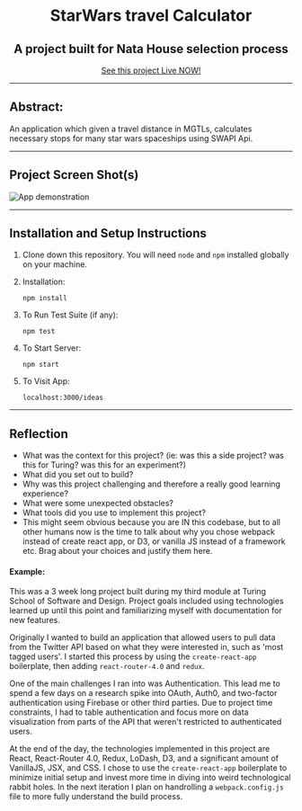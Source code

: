 <h1 align="center">StarWars travel Calculator</h1>
<h2 align="center">A project built for Nata House selection process</h2>
<p align="center"><a href="link to GHPages" >See this project Live NOW!</a></p>
<hr />

## Abstract:
An application which given a travel distance in MGTLs, calculates necessary stops for many star wars spaceships using SWAPI Api.

<hr />

## Project Screen Shot(s)

<img src="https://github.com/LeandroParisi/swapi-natahouse-challenge/blob/main/demonstration/StarWars_calculator_demonstration.gif?raw=true" alt="App demonstration" >

<hr />

## Installation and Setup Instructions 

1. Clone down this repository. You will need `node` and `npm` installed globally on your machine.  

2. Installation:

    `npm install`  

3. To Run Test Suite (if any):  

    `npm test`  

4. To Start Server:

    `npm start`  

5. To Visit App:

    `localhost:3000/ideas`  

<hr />

## Reflection

  - What was the context for this project? (ie: was this a side project? was this for Turing? was this for an experiment?)
  - What did you set out to build?
  - Why was this project challenging and therefore a really good learning experience?
  - What were some unexpected obstacles?
  - What tools did you use to implement this project?
  - This might seem obvious because you are IN this codebase, but to all other humans now is the time to talk about why you chose webpack instead of create react app, or D3, or vanilla JS instead of a framework etc. Brag about your choices and justify them here.  

#### Example:  

This was a 3 week long project built during my third module at Turing School of Software and Design. Project goals included using technologies learned up until this point and familiarizing myself with documentation for new features.  

Originally I wanted to build an application that allowed users to pull data from the Twitter API based on what they were interested in, such as 'most tagged users'. I started this process by using the `create-react-app` boilerplate, then adding `react-router-4.0` and `redux`.  

One of the main challenges I ran into was Authentication. This lead me to spend a few days on a research spike into OAuth, Auth0, and two-factor authentication using Firebase or other third parties. Due to project time constraints, I had to table authentication and focus more on data visualization from parts of the API that weren't restricted to authenticated users.

At the end of the day, the technologies implemented in this project are React, React-Router 4.0, Redux, LoDash, D3, and a significant amount of VanillaJS, JSX, and CSS. I chose to use the `create-react-app` boilerplate to minimize initial setup and invest more time in diving into weird technological rabbit holes. In the next iteration I plan on handrolling a `webpack.config.js` file to more fully understand the build process.